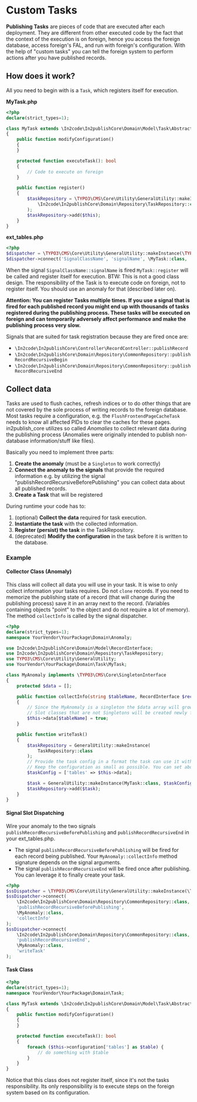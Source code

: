 # Custom Tasks

**Publishing Tasks** are pieces of code that are executed after each deployment.
They are different from other executed code by the fact that the context of the execution is on foreign, hence you access the foreign database, access foreign's FAL, and run with foreign's configuration.
With the help of "custom tasks" you can tell the foreign system to perform actions after you have published records.

## How does it work?

All you need to begin with is a `Task`, which registers itself for execution.

**MyTask.php**
```PHP
<?php
declare(strict_types=1);

class MyTask extends \In2code\In2publishCore\Domain\Model\Task\AbstractTask
{
    public function modifyConfiguration()
    {
    }

    protected function executeTask(): bool
    {
        // Code to execute on foreign
    }

    public function register()
    {
        $taskRepository = \TYPO3\CMS\Core\Utility\GeneralUtility::makeInstance(
            \In2code\In2publishCore\Domain\Repository\TaskRepository::class
        );
        $taskRepository->add($this);
    }
}
```

**ext_tables.php**
```PHP
<?php
$dispatcher = \TYPO3\CMS\Core\Utility\GeneralUtility::makeInstance(\TYPO3\CMS\Extbase\SignalSlot\Dispatcher::class);
$dispatcher->connect('SignalClassName', 'signalName', \MyTask::class, 'register');
```

When the signal `SignalClassName::signalName` is fired `MyTask::register` will be called and register itself for execution.
BTW: This is not a good class design. The responsibility of the Task is to execute code on foreign, not to register itself. You should use an anomaly for that (described later on).

**Attention: You can register Tasks multiple times.
If you use a signal that is fired for each published record you might end up with thousands of tasks registered during the publishing process.
These tasks will be executed on foreign and can temporarily adversely affect performance and make the publishing process very slow.**

Signals that are suited for task registration because they are fired once are:
* `\In2code\In2publishCore\Controller\RecordController::publishRecord`
* `\In2code\In2publishCore\Domain\Repository\CommonRepository::publishRecordRecursiveBegin`
* `\In2code\In2publishCore\Domain\Repository\CommonRepository::publishRecordRecursiveEnd`

## Collect data

Tasks are used to flush caches, refresh indices or to do other things that are not covered by the sole process of writing records to the foreign database.
Most tasks require a configuration, e.g. the `FlushFrontendPageCacheTask` needs to know all affected PIDs to clear the caches for these pages.
in2publish_core utilizes so called _Anomalies_ to collect relevant data during the publishing process (Anomalies were originally intended to publish non-database information/stuff like files).
 
Basically you need to implement three parts:

1. **Create the anomaly** (must be a `Singleton` to work correctly)
1. **Connect the anomaly to the signals** that provide the required information e.g. by utilizing the signal "publishRecordRecursiveBeforePublishing" you can collect data about all published records.
1. **Create a Task** that will be registered

During runtime your code has to:

1. (optional) **Collect the data** required for task execution.
1. **Instantiate the task** with the collected information.
1. **Register (persist) the task** in the TaskRepository.
1. (deprecated) **Modify the configuration** in the task before it is written to the database.

### Example

#### Collector Class (Anomaly)

This class will collect all data you will use in your task.
It is wise to only collect information your tasks requires. Do not `clone` records. If you need to memorize the publishing state of a record (that will change during the publishing process) save it in an array next to the record. (Variables containing objects "point" to the object and do not require a lot of memory).
The method `collectInfo` is called by the signal dispatcher.

```PHP
<?php
declare(strict_types=1);
namespace YourVendor\YourPackage\Domain\Anomaly;

use In2code\In2publishCore\Domain\Model\RecordInterface;
use In2code\In2publishCore\Domain\Repository\TaskRepository;
use TYPO3\CMS\Core\Utility\GeneralUtility;
use YourVendor\YourPackage\Domain\Task\MyTask;

class MyAnomaly implements \TYPO3\CMS\Core\SingletonInterface
{
    protected $data = [];

    public function collectInfo(string $tableName, RecordInterface $record)
    {
        // Since the MyAnomaly is a singleton the $data array will grow with each new table.
        // Slot classes that are not Singletons will be created newly for each signal dispatch and therefore can't collect data.
        $this->data[$tableName] = true;
    }

    public function writeTask()
    {
        $taskRepository = GeneralUtility::makeInstance(
            TaskRepository::class
        );
        // Provide the task config in a format the task can use it without transformation.
        // Keep the configuration as small as possible. You can set about 4 GB but you REALLY shouldn't!
        $taskConfig = ['tables' => $this->data];

        $task = GeneralUtility::makeInstance(MyTask::class, $taskConfig);
        $taskRepository->add($task);
    }
}
```

#### Signal Slot Dispatching

Wire your anomaly to the two signals `publishRecordRecursiveBeforePublishing` and `publishRecordRecursiveEnd` in your ext_tables.php.

* The signal `publishRecordRecursiveBeforePublishing` will be fired for each record being published. Your `MyAnomaly::collectInfo` method signature depends on the signal arguments.
* The signal `publishRecordRecursiveEnd` will be fired once after publishing. You can leverage it to finally create your task.

```PHP
<?php
$ssDispatcher = \TYPO3\CMS\Core\Utility\GeneralUtility::makeInstance(\TYPO3\CMS\Extbase\SignalSlot\Dispatcher::class);
$ssDispatcher->connect(
    \In2code\In2publishCore\Domain\Repository\CommonRepository::class,
    'publishRecordRecursiveBeforePublishing',
    \MyAnomaly::class,
    'collectInfo'
);
$ssDispatcher->connect(
    \In2code\In2publishCore\Domain\Repository\CommonRepository::class,
    'publishRecordRecursiveEnd',
    \MyAnomaly::class,
    'writeTask'
);
```

#### Task Class

``` PHP
<?php
declare(strict_types=1);
namespace YourVendor\YourPackage\Domain\Task;

class MyTask extends \In2code\In2publishCore\Domain\Model\Task\AbstractTask
{
    public function modifyConfiguration()
    {
    }

    protected function executeTask(): bool
    {
        foreach ($this->configuration['tables'] as $table) {
            // do something with $table
        }
    }
}
```

Notice that this class does not register itself, since it's not the tasks responsibility. Its only responsibility is to execute steps on the foreign system based on its configuration.
